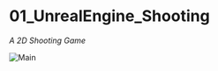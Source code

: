 # 01_UnrealEngine_Shooting

_A 2D Shooting Game_

![Main](https://user-images.githubusercontent.com/57009810/211534980-30445a2f-fdc1-4d18-becc-5a05b63c6856.gif)
